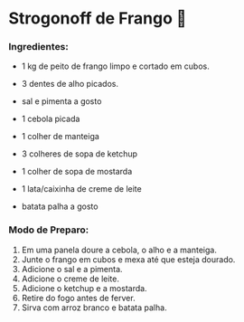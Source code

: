# Strogonoff de Frango :chicken:

### Ingredientes: ###

- 1 kg de peito de frango limpo e cortado em cubos.

- 3 dentes de alho picados.

- sal e pimenta a gosto

- 1 cebola picada

- 1 colher de manteiga

- 3 colheres de sopa de ketchup

- 1 colher de sopa de mostarda

- 1 lata/caixinha de creme de leite

- batata palha a gosto

  

### Modo de Preparo: ###

1. Em uma panela doure a cebola, o alho e a manteiga.
2. Junte o frango em cubos e mexa até que esteja dourado.
4. Adicione o sal e a pimenta.
4. Adicione o creme de leite.
5. Adicione o ketchup e a mostarda.
6. Retire do fogo antes de ferver.
7. Sirva com arroz branco e batata palha.










